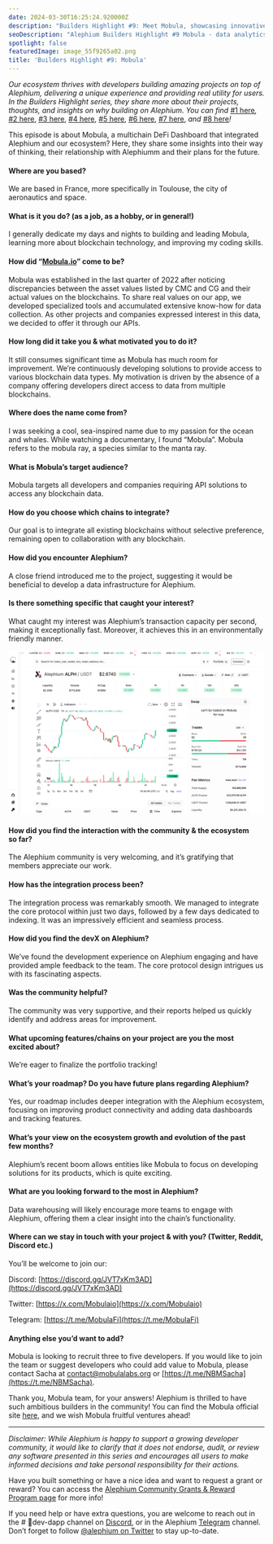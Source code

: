 ```yaml
---
date: 2024-03-30T16:25:24.920000Z
description: "Builders Highlight #9: Meet Mobula, showcasing innovative data and analytics projects built on Alephium that deliver unique experiences and real utility for users."
seoDescription: "Alephium Builders Highlight #9 Mobula - data analytics projects on Alephium blockchain. Developer showcase and ecosystem project spotlight."
spotlight: false
featuredImage: image_55f9265a02.png
title: 'Builders Highlight #9: Mobula'
---
```


_Our ecosystem thrives with developers building amazing projects on top of Alephium, delivering a unique experience and providing real utility for users. In the Builders Highlight series, they share more about their projects, thoughts, and insights on why building on Alephium. You can find_ [#1 here](/news/post/builders-highlights-1-sezame-wallet-ddb4aeb61881)_,_ [#2 here](/news/post/builders-highlights-2-alphpaca-nfts-99c69775f04c), [#3 here](/news/post/builders-highlight-3-ayin-6be4a6bd4ec2), [#4 here](/news/post/builders-highlight-4-no-trust-verify-9ea495ca826f), [#5 here](/news/post/builders-highlight-5-deadrare-d5ff90d6161e), [#6 here](/news/post/builders-highlight-6-what-the-duck-0aedc602ecfd), [#7 here](/news/post/builders-highlight-7-alphpad-bbd4f4a34fd5), _and_ [#8 here](/news/post/builders-highlight-8-ngu-money-f8bf05e36e99)_!_

This episode is about Mobula, a multichain DeFi Dashboard that integrated Alephium and our ecosystem? Here, they share some insights into their way of thinking, their relationship with Alephiumm and their plans for the future.

#### Where are you based?

We are based in France, more specifically in Toulouse, the city of aeronautics and space.

#### What is it you do? (as a job, as a hobby, or in general!)

I generally dedicate my days and nights to building and leading Mobula, learning more about blockchain technology, and improving my coding skills.

#### How did “[Mobula.io](http://mobula.io/)” come to be?

Mobula was established in the last quarter of 2022 after noticing discrepancies between the asset values listed by CMC and CG and their actual values on the blockchains. To share real values on our app, we developed specialized tools and accumulated extensive know-how for data collection. As other projects and companies expressed interest in this data, we decided to offer it through our APIs.

#### How long did it take you & what motivated you to do it?

It still consumes significant time as Mobula has much room for improvement. We’re continuously developing solutions to provide access to various blockchain data types. My motivation is driven by the absence of a company offering developers direct access to data from multiple blockchains.

#### Where does the name come from?

I was seeking a cool, sea-inspired name due to my passion for the ocean and whales. While watching a documentary, I found “Mobula”. Mobula refers to the mobula ray, a species similar to the manta ray.

#### What is Mobula’s target audience?

Mobula targets all developers and companies requiring API solutions to access any blockchain data.

#### How do you choose which chains to integrate?

Our goal is to integrate all existing blockchains without selective preference, remaining open to collaboration with any blockchain.

#### How did you encounter Alephium?

A close friend introduced me to the project, suggesting it would be beneficial to develop a data infrastructure for Alephium.

#### Is there something specific that caught your interest?

What caught my interest was Alephium’s transaction capacity per second, making it exceptionally fast. Moreover, it achieves this in an environmentally friendly manner.

![](image_87785ef4a1.png)

#### How did you find the interaction with the community & the ecosystem so far?

The Alephium community is very welcoming, and it’s gratifying that members appreciate our work.

#### How has the integration process been?

The integration process was remarkably smooth. We managed to integrate the core protocol within just two days, followed by a few days dedicated to indexing. It was an impressively efficient and seamless process.

#### How did you find the devX on Alephium?

We’ve found the development experience on Alephium engaging and have provided ample feedback to the team. The core protocol design intrigues us with its fascinating aspects.

#### Was the community helpful?

The community was very supportive, and their reports helped us quickly identify and address areas for improvement.

#### What upcoming features/chains on your project are you the most excited about?

We’re eager to finalize the portfolio tracking!

#### What’s your roadmap? Do you have future plans regarding Alephium?

Yes, our roadmap includes deeper integration with the Alephium ecosystem, focusing on improving product connectivity and adding data dashboards and tracking features.

#### What’s your view on the ecosystem growth and evolution of the past few months?

Alephium’s recent boom allows entities like Mobula to focus on developing solutions for its products, which is quite exciting.

#### What are you looking forward to the most in Alephium?

Data warehousing will likely encourage more teams to engage with Alephium, offering them a clear insight into the chain’s functionality.

#### Where can we stay in touch with your project & with you? (Twitter, Reddit, Discord etc.)

You’ll be welcome to join our:

Discord: [https://discord.gg/JVT7xKm3AD](https://discord.gg/JVT7xKm3AD)

Twitter: [https://x.com/Mobulaio](https://x.com/Mobulaio)

Telegram: [https://t.me/MobulaFi](https://t.me/MobulaFi)

#### Anything else you’d want to add?

Mobula is looking to recruit three to five developers. If you would like to join the team or suggest developers who could add value to Mobula, please contact Sacha at [contact@mobulalabs.org](mailto:contact@mobulalabs.org) or [https://t.me/NBMSacha](https://t.me/NBMSacha).

Thank you, Mobula team, for your answers! Alephium is thrilled to have such ambitious builders in the community! You can find the Mobula official site [here](http://mobula.io), and we wish Mobula fruitful ventures ahead!

---

_Disclaimer: While Alephium is happy to support a growing developer community, it would like to clarify that it does not endorse, audit, or review any software presented in this series and encourages all users to make informed decisions and take personal responsibility for their actions._

Have you built something or have a nice idea and want to request a grant or reward? You can access the [Alephium Community Grants &amp; Reward Program page](https://github.com/alephium/community/blob/master/Grant%26RewardProgram.md) for more info!

If you need help or have extra questions, you are welcome to reach out in the \# 🎨dev-dapp channel on [Discord](/discord), or in the Alephium [Telegram](https://t.me/alephiumgroup) channel. Don’t forget to follow [@alephium on Twitter](https://twitter.com/alephium) to stay up-to-date.
